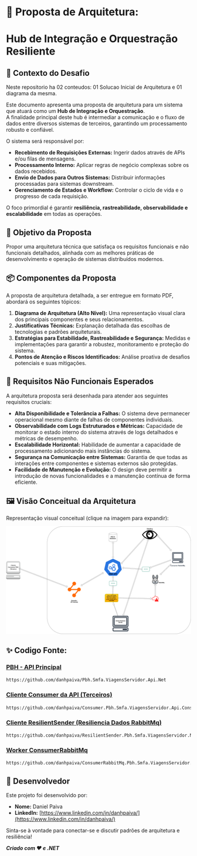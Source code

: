 # 🚀 Proposta de Arquitetura: 
# Hub de Integração e Orquestração Resiliente

## 📌 Contexto do Desafio

Neste repositorio ha 02 conteudos: 01 Solucao Inicial de Arquitetura e 01 diagrama da mesma.<br>

Este documento apresenta uma proposta de arquitetura para um sistema que atuará como um **Hub de Integração e Orquestração**. <br>
A finalidade principal deste hub é intermediar a comunicação e o fluxo de dados entre diversos sistemas de terceiros, garantindo um processamento robusto e confiável.

O sistema será responsável por:
* **Recebimento de Requisições Externas:** Ingerir dados através de APIs e/ou filas de mensagens.
* **Processamento Interno:** Aplicar regras de negócio complexas sobre os dados recebidos.
* **Envio de Dados para Outros Sistemas:** Distribuir informações processadas para sistemas downstream.
* **Gerenciamento de Estados e Workflow:** Controlar o ciclo de vida e o progresso de cada requisição.

O foco primordial é garantir **resiliência, rastreabilidade, observabilidade e escalabilidade** em todas as operações.

## 🎯 Objetivo da Proposta

Propor uma arquitetura técnica que satisfaça os requisitos funcionais e não funcionais detalhados, alinhada com as melhores práticas de desenvolvimento e operação de sistemas distribuídos modernos.

## 📦 Componentes da Proposta

A proposta de arquitetura detalhada, a ser entregue em formato PDF, abordará os seguintes tópicos:

1.  **Diagrama de Arquitetura (Alto Nível):** Uma representação visual clara dos principais componentes e seus relacionamentos.
2.  **Justificativas Técnicas:** Explanação detalhada das escolhas de tecnologias e padrões arquiteturais.
3.  **Estratégias para Estabilidade, Rastreabilidade e Segurança:** Medidas e implementações para garantir a robustez, monitoramento e proteção do sistema.
4.  **Pontos de Atenção e Riscos Identificados:** Análise proativa de desafios potenciais e suas mitigações.

## 🧩 Requisitos Não Funcionais Esperados

A arquitetura proposta será desenhada para atender aos seguintes requisitos cruciais:

* **Alta Disponibilidade e Tolerância a Falhas:** O sistema deve permanecer operacional mesmo diante de falhas de componentes individuais.
* **Observabilidade com Logs Estruturados e Métricas:** Capacidade de monitorar o estado interno do sistema através de logs detalhados e métricas de desempenho.
* **Escalabilidade Horizontal:** Habilidade de aumentar a capacidade de processamento adicionando mais instâncias do sistema.
* **Segurança na Comunicação entre Sistemas:** Garantia de que todas as interações entre componentes e sistemas externos são protegidas.
* **Facilidade de Manutenção e Evolução:** O design deve permitir a introdução de novas funcionalidades e a manutenção contínua de forma eficiente.

## 🖼️ Visão Conceitual da Arquitetura

Representação visual conceitual (clique na imagem para expandir):

<p align="center">
   <img src="https://github.com/danhpaiva/Pbh.Smfa.ViagensServidor.Net/blob/main/src/Arch.PBH.API.ViagensServidores_l.png?raw=true" width="700" alt="Diagrama">
</p>

## ✨ Codigo Fonte:

### [PBH - API Principal](https://github.com/danhpaiva/Pbh.Smfa.ViagensServidor.Api.Net)
~~~
https://github.com/danhpaiva/Pbh.Smfa.ViagensServidor.Api.Net
~~~

### [Cliente Consumer da API (Terceiros)](https://github.com/danhpaiva/Consumer.Pbh.Smfa.ViagensServidor.Api.Console.Net)
~~~
https://github.com/danhpaiva/Consumer.Pbh.Smfa.ViagensServidor.Api.Console.Net
~~~

### [Cliente ResilientSender (Resiliencia Dados RabbitMq)](https://github.com/danhpaiva/ResilientSender.Pbh.Smfa.ViagensServidor.Net)
~~~
https://github.com/danhpaiva/ResilientSender.Pbh.Smfa.ViagensServidor.Net
~~~

### [Worker ConsumerRabbitMq](https://github.com/danhpaiva/ConsumerRabbitMq.Pbh.Smfa.ViagensServidor.Console.Net)
~~~
https://github.com/danhpaiva/ConsumerRabbitMq.Pbh.Smfa.ViagensServidor.Console.Net
~~~

## 👤 Desenvolvedor

Este projeto foi desenvolvido por:

  * **Nome:** Daniel Paiva
  * **LinkedIn:** [https://www.linkedin.com/in/danhpaiva/](https://www.linkedin.com/in/danhpaiva/)

Sinta-se à vontade para conectar-se e discutir padrões de arquitetura e resiliência\!

***Criado com ❤️ e .NET***
